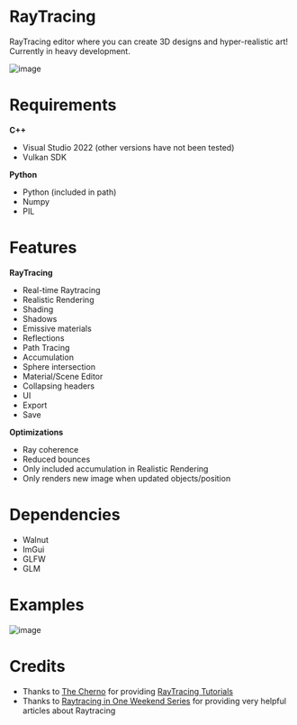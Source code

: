 # RayTracing

RayTracing editor where you can create 3D designs and hyper-realistic art! Currently in heavy development.

![image](https://github.com/Programmer-RZ/RayTracing/assets/123858154/7793102c-4f5d-411e-aa0e-4fe740a48ec3)


# Requirements
**C++**
- Visual Studio 2022 (other versions have not been tested)
- Vulkan SDK

**Python**
- Python (included in path)
- Numpy
- PIL

# Features
**RayTracing**
- Real-time Raytracing
- Realistic Rendering
- Shading
- Shadows
- Emissive materials
- Reflections
- Path Tracing
- Accumulation
- Sphere intersection
- Material/Scene Editor
- Collapsing headers
- UI
- Export
- Save

**Optimizations**
- Ray coherence
- Reduced bounces
- Only included accumulation in Realistic Rendering
- Only renders new image when updated objects/position

# Dependencies
- Walnut
- ImGui
- GLFW
- GLM

# Examples
![image](https://github.com/Programmer-RZ/RayTracing/assets/123858154/009b7939-3126-4ffc-8f66-65c42245a9a1)

# Credits
- Thanks to [The Cherno](https://www.youtube.com/@TheCherno) for providing [RayTracing Tutorials](https://www.youtube.com/watch?v=gfW1Fhd9u9Q&list=PLlrATfBNZ98edc5GshdBtREv5asFW3yXl)
- Thanks to [Raytracing in One Weekend Series](https://raytracing.github.io/) for providing very helpful articles about Raytracing
